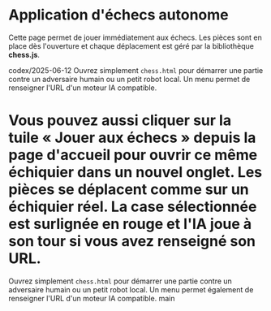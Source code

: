 # Application d'échecs autonome

Cette page permet de jouer immédiatement aux échecs. Les pièces sont en place dès l'ouverture et chaque déplacement est géré par la bibliothèque **chess.js**.

codex/2025-06-12
Ouvrez simplement `chess.html` pour démarrer une partie contre un adversaire humain ou un petit robot local. Un menu permet de renseigner l'URL d'un moteur IA compatible.

Vous pouvez aussi cliquer sur la tuile « Jouer aux échecs » depuis la page d'accueil pour ouvrir ce même échiquier dans un nouvel onglet.
Les pièces se déplacent comme sur un échiquier réel. La case sélectionnée est surlignée en rouge et l'IA joue à son tour si vous avez renseigné son URL.
=======
Ouvrez simplement `chess.html` pour démarrer une partie contre un adversaire humain ou un petit robot local. Un menu permet également de renseigner l'URL d'un moteur IA compatible.
main

